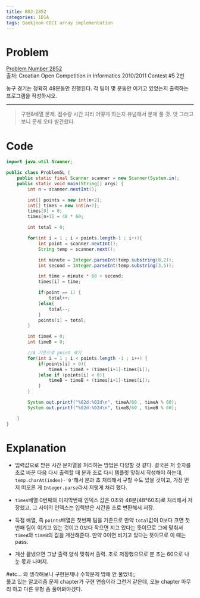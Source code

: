```yaml
---
title: BOJ-2852
categories: 1D1A
tags: Baekjoon COCI array implementation 
---
```


# Problem
[Problem Number 2852](https://www.acmicpc.net/problem/2852)  
출처: Croatian Open Competition in Informatics 2010/2011 Contest #5 2번

농구 경기는 정확히 48분동안 진행된다. 
각 팀이 몇 분동안 이기고 있었는지 출력하는 프로그램을 작성하시오.

* * *  

> 구현&배열 문제. 점수랑 시간 처리 어떻게 하는지 유념해서 문제 풀 것. 앗 그러고보니 문제 오타 발견했다. 

# Code
~~~java
import java.util.Scanner;

public class Problem5L {
    public static final Scanner scanner = new Scanner(System.in);
    public static void main(String[] args) {
        int n = scanner.nextInt();

        int[] points = new int[n+2];
        int[] times = new int[n+2];
        times[0] = 0;
        times[n+1] = 48 * 60;

        int total = 0;

        for(int i = 1 ; i < points.length-1 ; i++){
            int point = scanner.nextInt();
            String temp = scanner.next();

            int minute = Integer.parseInt(temp.substring(0,2));
            int second = Integer.parseInt(temp.substring(3,5));

            int time = minute * 60 + second;
            times[i] = time;

            if(point == 1) {
                total++;
            }else{
                total--;
            }
            points[i] = total;
        }

        int timeA = 0;
        int timeB = 0;

        //A 기준으로 point 세기
        for(int i = 1 ; i < points.length -1 ; i++) {
            if(points[i] > 0){
                timeA = timeA + (times[i+1]-times[i]);
            }else if (points[i] < 0){
                timeB = timeB + (times[i+1]-times[i]);
            }
        }

        System.out.printf("%02d:%02d\n", timeA/60 , timeA % 60);
        System.out.printf("%02d:%02d\n", timeB/60 , timeB % 60);

    }
}
~~~

# Explanation  
* 입력값으로 받은 시간 문자열을 처리하는 방법은 다양할 것 같다. 결국은 저 숫자를 초로 바꾼 다음 다시 출력할 때 분과 초로 다시 템플릿 맞춰서 작성해야 하는데, `temp.charAt(index)-'0'`해서 분과 초 처리해서 구할 수도 있을 것이고, 가장 먼저 떠오른 게 `Integer.parse`라서 저렇게 처리 했다. 

* `times`배열 0번째와 마지막번째 인덱스 값은 0초와 48분(48*60초)로 처리해서 저장했고, 그 사이의 인덱스는 입력받은 시간을 초로 변환해서 저장.

* 득점 배열, 즉 `points`배열은 첫번째 팀을 기준으로 만약 `total`값이 0보다 크면 첫번째 팀이 이기고 있는 것이고 0보다 작으면 지고 있다는 뜻이므로 그에 맞춰서 `timeA`와 `timeB`의 값을 계산해준다. 만약 0이면 비기고 있다는 뜻이므로 이 때는 pass.

* 계산 끝냈으면 그냥 출력 양식 맞춰서 출력. 초로 저장했으므로 분 초는 60으로 나눈 몫과 나머지.


#etc...
와 생각해보니 구현문제나 수학문제 밖에 안 풀었네;;  
풀고 있는 알고리즘 문제 chapter가 구현 연습이라 그런거 같은데, 오늘 chapter 마무리 하고 다른 유형 좀 풀어봐야겠다.  